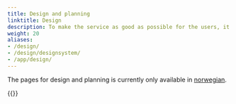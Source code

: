```yaml
---
title: Design and planning
linktitle: Design
description: To make the service as good as possible for the users, it is important to start by focusing on the users and understand their needs. Before you start developing, we recommend that you create a prototype and perform a user test. 
weight: 20
aliases: 
- /design/
- /design/designsystem/
- /app/design/
---
```


The pages for design and planning is currently only available in [norwegian](/nb/app/guides/design/).

{{<children />}}
